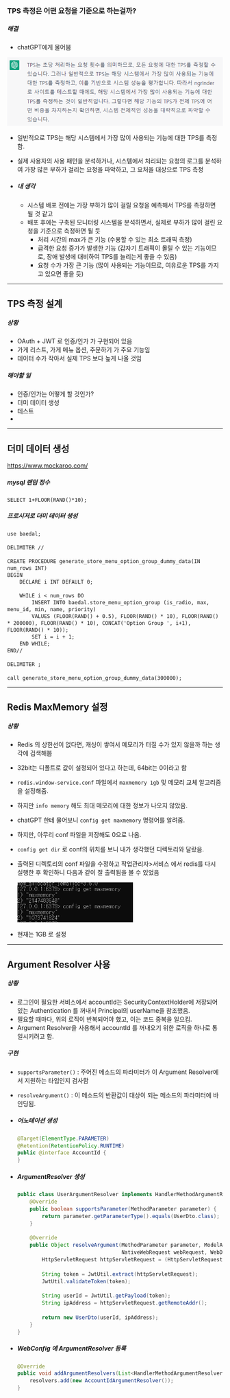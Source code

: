 ### TPS 측정은 어떤 요청을 기준으로 하는걸까?

##### 해결

- chatGPT에게 물어봄

![image-20230306104738349](assets/image-20230306104738349.png)

- 일반적으로 TPS는 해당 시스템에서 가장 많이 사용되는 기능에 대한 TPS를 측정함.

- 실제 사용자의 사용 패턴을 분석하거나, 시스템에서 처리되는 요청의 로그를 분석하여 가장 많은 부하가 걸리는 요청을 파악하고, 그 요처을 대상으로 TPS 측정

- ##### 내 생각

  - 시스템 배포 전에는 가장 부하가 많이 걸릴 요청을 예측해서 TPS를 측정하면 될 것 같고
  - 배포 후에는 구축된 모니터링 시스템을 분석하면서, 실제로 부하가 많이 걸린 요청을 기준으로 측정하면 될 듯
    - 처리 시간의 max가 큰 기능 (수용할 수 있는 최소 트래픽 측정)
    - 급격한 요청 증가가 발생한 기능 (갑자기 트래픽이 몰릴 수 있는 기능이므로, 장애 발생에 대비하여 TPS를 늘리는게 좋을 수 있음)
    - 요청 수가 가장 큰 기능 (많이 사용되는 기능이므로, 여유로운 TPS를 가지고 있으면 좋을 듯)

---

## TPS 측정 설계

##### 상황

- OAuth + JWT 로 인증/인가 가 구현되어 있음
- 가게 리스트, 가게 메뉴 옵션, 주문하기 가 주요 기능임
- 데이터 수가 작아서 실제 TPS 보다 높게 나올 것임

##### 해야할 일

- 인증/인가는 어떻게 할 것인가?
- 더미 데이터 생성
- 테스트
- 

---

## 더미 데이터 생성

https://www.mockaroo.com/

##### mysql 랜덤 정수 

```mysql
SELECT 1+FLOOR(RAND()*10);
```

##### 프로시저로 더미 데이터 생성

```mysql
use baedal;

DELIMITER //

CREATE PROCEDURE generate_store_menu_option_group_dummy_data(IN num_rows INT)
BEGIN
    DECLARE i INT DEFAULT 0;
    
    WHILE i < num_rows DO
        INSERT INTO baedal.store_menu_option_group (is_radio, max, menu_id, min, name, priority)
        VALUES (FLOOR(RAND() + 0.5), FLOOR(RAND() * 10), FLOOR(RAND() * 200000), FLOOR(RAND() * 10), CONCAT('Option Group ', i+1), FLOOR(RAND() * 10));
        SET i = i + 1;
    END WHILE;
END//

DELIMITER ;

call generate_store_menu_option_group_dummy_data(300000);
```



---

## Redis MaxMemory 설정

##### 상황

- Redis 의 상한선이 없다면, 캐싱이 쌓여서 메모리가 터질 수가 있지 않을까 하는 생각에 검색해봄

- 32bit는 디폴트로 값이 설정되어 있다고 하는데, 64bit는 0이라고 함

- `redis.window-service.conf` 파일에서 `maxmemory 1gb` 및 메모리 교체 알고리즘을 설정해줌.

- 하지만 `info memory` 해도 최대 메모리에 대한 정보가 나오지 않았음.

- chatGPT 한테 물어보니 `config get maxmemory`  명령어를 알려줌.

- 하지만, 아무리 conf 파일을 저장해도 0으로 나옴.

- `config get dir` 로 conf의 위치를 보니 내가 생각했던 디렉토리와 달랐음.

- 출력된 디렉토리의 conf 파일을 수정하고 작업관리자>서비스 에서 redis를 다시 실행한 후 확인하니 다음과 같이 잘 출력됨을 볼 수 있었음

  <img src="assets/image-20230306124648176.png" alt="image-20230306124648176" style="zoom:67%;" />

- 현재는 1GB 로 설정

---

## Argument Resolver 사용

##### 상황

- 로그인이 필요한 서비스에서 accountId는 SecurityContextHolder에 저장되어 있는 Authentication 를 꺼내서 Principal의 userName을 참조했음.
- 필요할 때마다, 위의 로직이 반복되어야 했고, 이는 코드 중복을 일으킴.
- Argument Resolver을 사용해서 accountId 를 꺼내오기 위한 로직을 하나로 통일시키려고 함.

##### 구현

- `supportsParameter()` : 주어진 메소드의 파라미터가 이 Argument Resolver에서 지원하는 타입인지 검사함
- `resolveArgument()` : 이 메소드의 반환값이 대상이 되는 메소드의 파라미터에 바인딩됨.

- ##### 어노테이션 생성

  ```java
  @Target(ElementType.PARAMETER)
  @Retention(RetentionPolicy.RUNTIME)
  public @interface AccountId {
  }
  ```

- ##### ArgumentResolver 생성

  ```java
  public class UserArgumentResolver implements HandlerMethodArgumentResolver {
      @Override
      public boolean supportsParameter(MethodParameter parameter) {
          return parameter.getParameterType().equals(UserDto.class);
      }
  
      @Override
      public Object resolveArgument(MethodParameter parameter, ModelAndViewContainer mavContainer,
                                    NativeWebRequest webRequest, WebDataBinderFactory binderFactory) throws Exception {
          HttpServletRequest httpServletRequest = (HttpServletRequest) webRequest.getNativeRequest();
  
          String token = JwtUtil.extract(httpServletRequest);
          JwtUtil.validateToken(token);
  
          String userId = JwtUtil.getPayload(token);
          String ipAddress = httpServletRequest.getRemoteAddr();
  
          return new UserDto(userId, ipAddress);
      }
  }
  ```

- ##### WebConfig 에 ArgumentResolver 등록

  ```java
  @Override
  public void addArgumentResolvers(List<HandlerMethodArgumentResolver> resolvers) {
      resolvers.add(new AccountIdArgumentResolver());
  }
  ```

  







